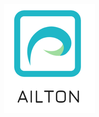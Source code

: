 <img
  src="/src/assets/ailton_logo.png"
  alt="Alt text"
  title="Optional title"
  style="display: inline-block; margin: 0 auto; max-width: 300px">
